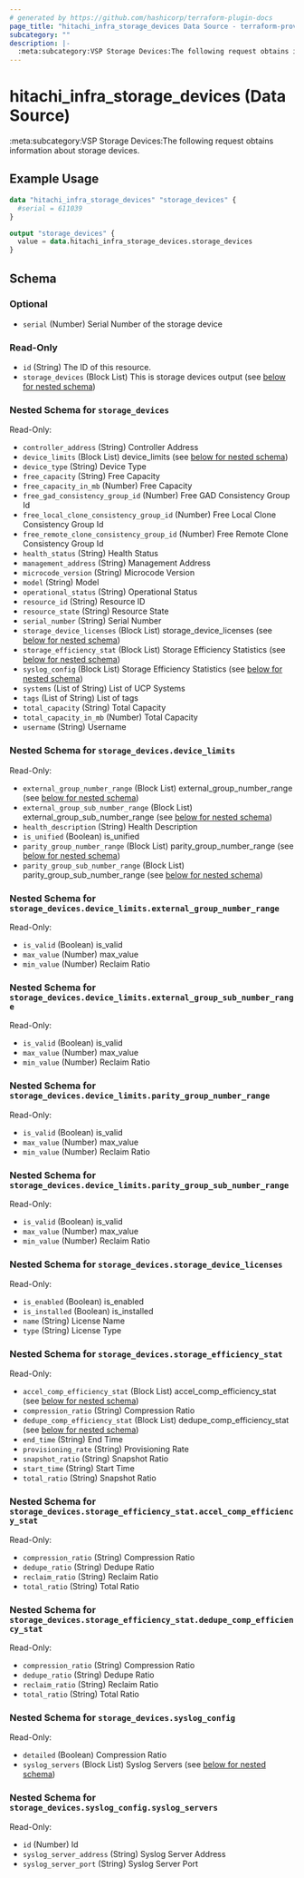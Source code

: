 ```yaml
---
# generated by https://github.com/hashicorp/terraform-plugin-docs
page_title: "hitachi_infra_storage_devices Data Source - terraform-provider-hitachi"
subcategory: ""
description: |-
  :meta:subcategory:VSP Storage Devices:The following request obtains information about storage devices.
---
```


# hitachi_infra_storage_devices (Data Source)

:meta:subcategory:VSP Storage Devices:The following request obtains information about storage devices.

## Example Usage

```terraform
data "hitachi_infra_storage_devices" "storage_devices" {
  #serial = 611039
}

output "storage_devices" {
  value = data.hitachi_infra_storage_devices.storage_devices
}
```

<!-- schema generated by tfplugindocs -->
## Schema

### Optional

- `serial` (Number) Serial Number of the storage device

### Read-Only

- `id` (String) The ID of this resource.
- `storage_devices` (Block List) This is storage devices output (see [below for nested schema](#nestedblock--storage_devices))

<a id="nestedblock--storage_devices"></a>
### Nested Schema for `storage_devices`

Read-Only:

- `controller_address` (String) Controller Address
- `device_limits` (Block List) device_limits (see [below for nested schema](#nestedblock--storage_devices--device_limits))
- `device_type` (String) Device Type
- `free_capacity` (String) Free Capacity
- `free_capacity_in_mb` (Number) Free Capacity
- `free_gad_consistency_group_id` (Number) Free GAD Consistency Group Id
- `free_local_clone_consistency_group_id` (Number) Free Local Clone Consistency Group Id
- `free_remote_clone_consistency_group_id` (Number) Free Remote Clone Consistency Group Id
- `health_status` (String) Health Status
- `management_address` (String) Management Address
- `microcode_version` (String) Microcode Version
- `model` (String) Model
- `operational_status` (String) Operational Status
- `resource_id` (String) Resource  ID
- `resource_state` (String) Resource State
- `serial_number` (String) Serial Number
- `storage_device_licenses` (Block List) storage_device_licenses (see [below for nested schema](#nestedblock--storage_devices--storage_device_licenses))
- `storage_efficiency_stat` (Block List) Storage Efficiency Statistics (see [below for nested schema](#nestedblock--storage_devices--storage_efficiency_stat))
- `syslog_config` (Block List) Storage Efficiency Statistics (see [below for nested schema](#nestedblock--storage_devices--syslog_config))
- `systems` (List of String) List of UCP Systems
- `tags` (List of String) List of tags
- `total_capacity` (String) Total Capacity
- `total_capacity_in_mb` (Number) Total Capacity
- `username` (String) Username

<a id="nestedblock--storage_devices--device_limits"></a>
### Nested Schema for `storage_devices.device_limits`

Read-Only:

- `external_group_number_range` (Block List) external_group_number_range (see [below for nested schema](#nestedblock--storage_devices--device_limits--external_group_number_range))
- `external_group_sub_number_range` (Block List) external_group_sub_number_range (see [below for nested schema](#nestedblock--storage_devices--device_limits--external_group_sub_number_range))
- `health_description` (String) Health Description
- `is_unified` (Boolean) is_unified
- `parity_group_number_range` (Block List) parity_group_number_range (see [below for nested schema](#nestedblock--storage_devices--device_limits--parity_group_number_range))
- `parity_group_sub_number_range` (Block List) parity_group_sub_number_range (see [below for nested schema](#nestedblock--storage_devices--device_limits--parity_group_sub_number_range))

<a id="nestedblock--storage_devices--device_limits--external_group_number_range"></a>
### Nested Schema for `storage_devices.device_limits.external_group_number_range`

Read-Only:

- `is_valid` (Boolean) is_valid
- `max_value` (Number) max_value
- `min_value` (Number) Reclaim Ratio


<a id="nestedblock--storage_devices--device_limits--external_group_sub_number_range"></a>
### Nested Schema for `storage_devices.device_limits.external_group_sub_number_range`

Read-Only:

- `is_valid` (Boolean) is_valid
- `max_value` (Number) max_value
- `min_value` (Number) Reclaim Ratio


<a id="nestedblock--storage_devices--device_limits--parity_group_number_range"></a>
### Nested Schema for `storage_devices.device_limits.parity_group_number_range`

Read-Only:

- `is_valid` (Boolean) is_valid
- `max_value` (Number) max_value
- `min_value` (Number) Reclaim Ratio


<a id="nestedblock--storage_devices--device_limits--parity_group_sub_number_range"></a>
### Nested Schema for `storage_devices.device_limits.parity_group_sub_number_range`

Read-Only:

- `is_valid` (Boolean) is_valid
- `max_value` (Number) max_value
- `min_value` (Number) Reclaim Ratio



<a id="nestedblock--storage_devices--storage_device_licenses"></a>
### Nested Schema for `storage_devices.storage_device_licenses`

Read-Only:

- `is_enabled` (Boolean) is_enabled
- `is_installed` (Boolean) is_installed
- `name` (String) License Name
- `type` (String) License Type


<a id="nestedblock--storage_devices--storage_efficiency_stat"></a>
### Nested Schema for `storage_devices.storage_efficiency_stat`

Read-Only:

- `accel_comp_efficiency_stat` (Block List) accel_comp_efficiency_stat (see [below for nested schema](#nestedblock--storage_devices--storage_efficiency_stat--accel_comp_efficiency_stat))
- `compression_ratio` (String) Compression Ratio
- `dedupe_comp_efficiency_stat` (Block List) dedupe_comp_efficiency_stat (see [below for nested schema](#nestedblock--storage_devices--storage_efficiency_stat--dedupe_comp_efficiency_stat))
- `end_time` (String) End Time
- `provisioning_rate` (String) Provisioning Rate
- `snapshot_ratio` (String) Snapshot Ratio
- `start_time` (String) Start Time
- `total_ratio` (String) Snapshot Ratio

<a id="nestedblock--storage_devices--storage_efficiency_stat--accel_comp_efficiency_stat"></a>
### Nested Schema for `storage_devices.storage_efficiency_stat.accel_comp_efficiency_stat`

Read-Only:

- `compression_ratio` (String) Compression Ratio
- `dedupe_ratio` (String) Dedupe Ratio
- `reclaim_ratio` (String) Reclaim Ratio
- `total_ratio` (String) Total Ratio


<a id="nestedblock--storage_devices--storage_efficiency_stat--dedupe_comp_efficiency_stat"></a>
### Nested Schema for `storage_devices.storage_efficiency_stat.dedupe_comp_efficiency_stat`

Read-Only:

- `compression_ratio` (String) Compression Ratio
- `dedupe_ratio` (String) Dedupe Ratio
- `reclaim_ratio` (String) Reclaim Ratio
- `total_ratio` (String) Total Ratio



<a id="nestedblock--storage_devices--syslog_config"></a>
### Nested Schema for `storage_devices.syslog_config`

Read-Only:

- `detailed` (Boolean) Compression Ratio
- `syslog_servers` (Block List) Syslog Servers (see [below for nested schema](#nestedblock--storage_devices--syslog_config--syslog_servers))

<a id="nestedblock--storage_devices--syslog_config--syslog_servers"></a>
### Nested Schema for `storage_devices.syslog_config.syslog_servers`

Read-Only:

- `id` (Number) Id
- `syslog_server_address` (String) Syslog Server Address
- `syslog_server_port` (String) Syslog Server Port


